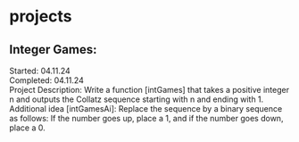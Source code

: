 # projects

## Integer Games:
Started: 04.11.24 <br />
Completed: 04.11.24 <br />
Project Description: Write a function [intGames] that takes a positive integer n and outputs the Collatz sequence starting with n and ending with 1. <br />
Additional idea [intGamesAi]: Replace the sequence by a binary sequence as follows: If the number goes up, place a 1, and if the number goes down, place a 0. 
